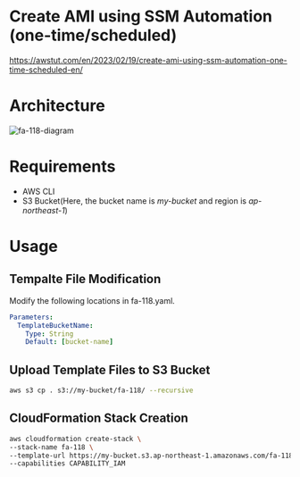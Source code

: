 # Create AMI using SSM Automation (one-time/scheduled)

https://awstut.com/en/2023/02/19/create-ami-using-ssm-automation-one-time-scheduled-en/

# Architecture

![fa-118-diagram](https://user-images.githubusercontent.com/84276199/219937421-09209a89-8068-473d-a2fb-de6be72cd12f.png)

# Requirements

* AWS CLI
* S3 Bucket(Here, the bucket name is *my-bucket* and region is *ap-northeast-1*)

# Usage

## Tempalte File Modification

Modify the following locations in fa-118.yaml.

```yaml
Parameters:
  TemplateBucketName:
    Type: String
    Default: [bucket-name]
```

## Upload  Template Files to S3 Bucket

```bash
aws s3 cp . s3://my-bucket/fa-118/ --recursive
```

## CloudFormation Stack Creation

```bash
aws cloudformation create-stack \
--stack-name fa-118 \
--template-url https://my-bucket.s3.ap-northeast-1.amazonaws.com/fa-118/fa-118.yaml \
--capabilities CAPABILITY_IAM
```
